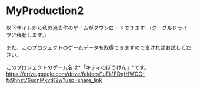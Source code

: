 # MyProduction2

以下サイトから私の過去作のゲームがダウンロードできます。(グーグルドライブに移動します。)

また、このプロジェクトのゲームデータも取得できますので良ければお試しください。

このプロジェクトのゲーム名は*「キティのぼうけん」*です。
https://drive.google.com/drive/folders/1uEk1FDqfHWOG-fx9hhzt76ucnMkvtK2w?usp=share_link

